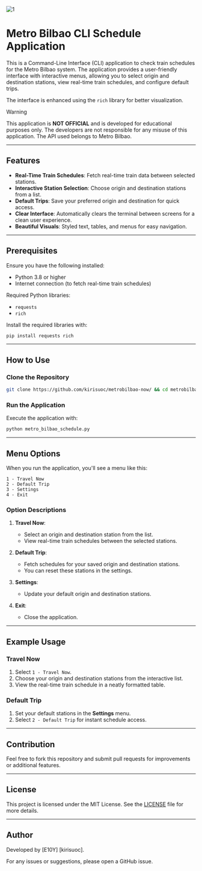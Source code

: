 ![1](https://github.com/user-attachments/assets/45c6c02e-88b9-4b8d-8c66-206488175237)

# Metro Bilbao CLI Schedule Application

This is a Command-Line Interface (CLI) application to check train schedules for the Metro Bilbao system. The application provides a user-friendly interface with interactive menus, allowing you to select origin and destination stations, view real-time train schedules, and configure default trips.

The interface is enhanced using the `rich` library for better visualization.

> [!WARNING]
> This application is **NOT OFFICIAL** and is developed for educational purposes only. 
> The developers are not responsible for any misuse of this application. 
> The API used belongs to Metro Bilbao.
> 

---

## Features
- **Real-Time Train Schedules**: Fetch real-time train data between selected stations.
- **Interactive Station Selection**: Choose origin and destination stations from a list.
- **Default Trips**: Save your preferred origin and destination for quick access.
- **Clear Interface**: Automatically clears the terminal between screens for a clean user experience.
- **Beautiful Visuals**: Styled text, tables, and menus for easy navigation.

---

## Prerequisites
Ensure you have the following installed:
- Python 3.8 or higher
- Internet connection (to fetch real-time train schedules)

Required Python libraries:
- `requests`
- `rich`

Install the required libraries with:
```bash
pip install requests rich
```

---

## How to Use
### Clone the Repository
```bash
git clone https://github.com/kirisuoc/metrobilbao-now/ && cd metrobilbao-now
```

### Run the Application
Execute the application with:
```bash
python metro_bilbao_schedule.py
```

---

## Menu Options
When you run the application, you'll see a menu like this:

```
1 - Travel Now
2 - Default Trip
3 - Settings
4 - Exit
```

### Option Descriptions
1. **Travel Now**: 
   - Select an origin and destination station from the list.
   - View real-time train schedules between the selected stations.

2. **Default Trip**:
   - Fetch schedules for your saved origin and destination stations.
   - You can reset these stations in the settings.

3. **Settings**:
   - Update your default origin and destination stations.

4. **Exit**:
   - Close the application.

---

## Example Usage
### Travel Now
1. Select `1 - Travel Now`.
2. Choose your origin and destination stations from the interactive list.
3. View the real-time train schedule in a neatly formatted table.

### Default Trip
1. Set your default stations in the **Settings** menu.
2. Select `2 - Default Trip` for instant schedule access.

---

## Contribution
Feel free to fork this repository and submit pull requests for improvements or additional features.

---

## License
This project is licensed under the MIT License. See the [LICENSE](LICENSE) file for more details.

---

## Author
Developed by [E10Y] [kirisuoc].

For any issues or suggestions, please open a GitHub issue.
